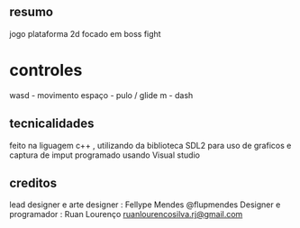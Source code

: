 ## resumo

jogo plataforma 2d focado em boss fight

# controles

wasd - movimento
espaço - pulo / glide
m - dash

## tecnicalidades

feito na liguagem c++ , utilizando da biblioteca SDL2 para uso de graficos e captura de imput
programado usando Visual studio

## creditos

lead designer e arte designer : Fellype Mendes @flupmendes
Designer e programador : Ruan Lourenço ruanlourencosilva.rj@gmail.com
